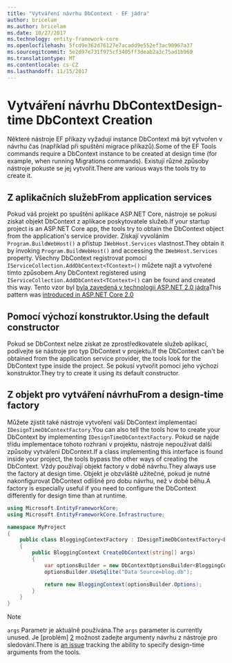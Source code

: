 ```yaml
---
title: "Vytváření návrhu DbContext - EF jádra"
author: bricelam
ms.author: bricelam
ms.date: 10/27/2017
ms.technology: entity-framework-core
ms.openlocfilehash: 5fcd9e362d76127e7acadd9e552ef3ac90967a37
ms.sourcegitcommit: 5e2d97e731f975cf3405ff3deab2a3c75ad1b969
ms.translationtype: MT
ms.contentlocale: cs-CZ
ms.lasthandoff: 11/15/2017
---
```

<a name="design-time-dbcontext-creation"></a><span data-ttu-id="95090-102">Vytváření návrhu DbContext</span><span class="sxs-lookup"><span data-stu-id="95090-102">Design-time DbContext Creation</span></span>
==============================
<span data-ttu-id="95090-103">Některé nástroje EF příkazy vyžadují instance DbContext má být vytvořen v návrhu čas (například při spuštění migrace příkazů).</span><span class="sxs-lookup"><span data-stu-id="95090-103">Some of the EF Tools commands require a DbContext instance to be created at design time (for example, when running Migrations commands).</span></span> <span data-ttu-id="95090-104">Existují různé způsoby nástroje pokuste se jej vytvořit.</span><span class="sxs-lookup"><span data-stu-id="95090-104">There are various ways the tools try to create it.</span></span>

<a name="from-application-services"></a><span data-ttu-id="95090-105">Z aplikačních služeb</span><span class="sxs-lookup"><span data-stu-id="95090-105">From application services</span></span>
-------------------------
<span data-ttu-id="95090-106">Pokud váš projekt po spuštění aplikace ASP.NET Core, nástroje se pokusí získat objekt DbContext z aplikace poskytovatele služeb.</span><span class="sxs-lookup"><span data-stu-id="95090-106">If your startup project is an ASP.NET Core app, the tools try to obtain the DbContext object from the application's service provider.</span></span> <span data-ttu-id="95090-107">Získají vyvoláním `Program.BuildWebHost()` a přístup `IWebHost.Services` vlastnost.</span><span class="sxs-lookup"><span data-stu-id="95090-107">They obtain it by invoking `Program.BuildWebHost()` and accessing the `IWebHost.Services` property.</span></span> <span data-ttu-id="95090-108">Všechny DbContext registrovat pomocí `IServiceCollection.AddDbContext<TContext>()` můžete najít a vytvořené tímto způsobem.</span><span class="sxs-lookup"><span data-stu-id="95090-108">Any DbContext registered using `IServiceCollection.AddDbContext<TContext>()` can be found and created this way.</span></span> <span data-ttu-id="95090-109">Tento vzor byl [byla zavedená v technologii ASP.NET 2.0 jádra][1]</span><span class="sxs-lookup"><span data-stu-id="95090-109">This pattern was [introduced in ASP.NET Core 2.0][1]</span></span>

<a name="using-the-default-constructor"></a><span data-ttu-id="95090-110">Pomocí výchozí konstruktor.</span><span class="sxs-lookup"><span data-stu-id="95090-110">Using the default constructor</span></span>
-----------------------------
<span data-ttu-id="95090-111">Pokud se DbContext nelze získat ze zprostředkovatele služeb aplikací, podívejte se nástroje pro typ DbContext v projektu.</span><span class="sxs-lookup"><span data-stu-id="95090-111">If the DbContext can't be obtained from the application service provider, the tools look for the DbContext type inside the project.</span></span> <span data-ttu-id="95090-112">Se pokusí vytvořit pomocí jeho výchozí konstruktor.</span><span class="sxs-lookup"><span data-stu-id="95090-112">They try to create it using its default constructor.</span></span>

<a name="from-a-design-time-factory"></a><span data-ttu-id="95090-113">Z objekt pro vytváření návrhu</span><span class="sxs-lookup"><span data-stu-id="95090-113">From a design-time factory</span></span>
--------------------------
<span data-ttu-id="95090-114">Můžete zjistit také nástroje vytvoření vaší DbContext implementací `IDesignTimeDbContextFactory`.</span><span class="sxs-lookup"><span data-stu-id="95090-114">You can also tell the tools how to create your DbContext by implementing `IDesignTimeDbContextFactory`.</span></span> <span data-ttu-id="95090-115">Pokud se najde třídu implementace tohoto rozhraní v projektu, nástroje nepoužívat další způsoby vytváření DbContext.</span><span class="sxs-lookup"><span data-stu-id="95090-115">If a class implementing this interface is found inside your project, the tools bypass the other ways of creating the DbContext.</span></span>
<span data-ttu-id="95090-116">Vždy používají objekt factory v době návrhu.</span><span class="sxs-lookup"><span data-stu-id="95090-116">They always use the factory at design time.</span></span> <span data-ttu-id="95090-117">Objekt je obzvláště užitečné, pokud je nutné nakonfigurovat DbContext odlišně pro dobu návrhu, než v době běhu.</span><span class="sxs-lookup"><span data-stu-id="95090-117">A factory is especially useful if you need to configure the DbContext differently for design time than at runtime.</span></span>

``` csharp
using Microsoft.EntityFrameworkCore;
using Microsoft.EntityFrameworkCore.Infrastructure;

namespace MyProject
{
    public class BloggingContextFactory : IDesignTimeDbContextFactory<BloggingContext>
    {
        public BloggingContext CreateDbContext(string[] args)
        {
            var optionsBuilder = new DbContextOptionsBuilder<BloggingContext>();
            optionsBuilder.UseSqlite("Data Source=blog.db");

            return new BloggingContext(optionsBuilder.Options);
        }
    }
}
```

> [!NOTE]
> <span data-ttu-id="95090-118">`args` Parametr je aktuálně používána.</span><span class="sxs-lookup"><span data-stu-id="95090-118">The `args` parameter is currently unused.</span></span> <span data-ttu-id="95090-119">Je [problém] [ 2] možnost zadejte argumenty návrhu z nástroje pro sledování.</span><span class="sxs-lookup"><span data-stu-id="95090-119">There is [an issue][2] tracking the ability to specify design-time arguments from the tools.</span></span>

  [1]: https://docs.microsoft.com/aspnet/core/migration/1x-to-2x/#update-main-method-in-programcs
  [2]: https://github.com/aspnet/EntityFrameworkCore/issues/8332
